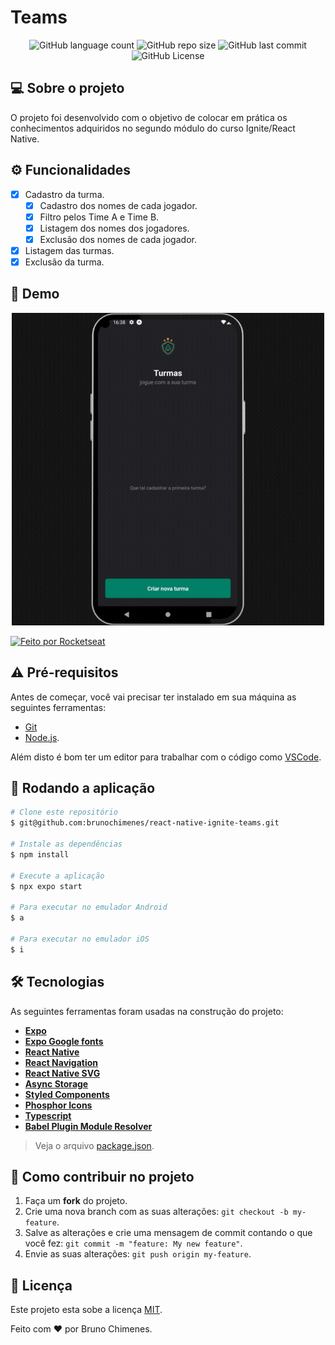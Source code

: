 # Teams

<p align="center">
  <img alt="GitHub language count" src="https://img.shields.io/github/languages/count/brunochimenes/react-native-ignite-teams?color=%252304D361" />
  <img alt="GitHub repo size" src="https://img.shields.io/github/repo-size/brunochimenes/react-native-ignite-teams?color=%252304D361" />
  <img alt="GitHub last commit" src="https://img.shields.io/github/last-commit/brunochimenes/react-native-ignite-teams?color=%252304D361" />
  <img alt="GitHub License" src="https://img.shields.io/github/license/brunochimenes/react-native-ignite-teams?color=%252304D361" />
</p>

## 💻 Sobre o projeto

O projeto foi desenvolvido com o objetivo de colocar em prática os conhecimentos adquiridos no segundo módulo do curso Ignite/React Native.

## ⚙️ Funcionalidades

- [x] Cadastro da turma.
  - [x] Cadastro dos nomes de cada jogador.
  - [x] Filtro pelos Time A e Time B.
  - [x] Listagem dos nomes dos jogadores.
  - [x] Exclusão dos nomes de cada jogador.
- [x] Listagem das turmas.
- [x] Exclusão da turma.

## 📱 Demo

<p align="center">
<img width='500' height='500' alt="Demo" src="/.github/assets/demo.gif" />  
</p>

<a href="https://www.figma.com/community/file/1151864427495057381/ignite-teams">
  <img alt="Feito por Rocketseat" src="https://img.shields.io/badge/Acessar%20Layout%20-Figma-%2304D361">
</a>

## ⚠️ Pré-requisitos

Antes de começar, você vai precisar ter instalado em sua máquina as seguintes ferramentas:

- [Git](https://git-scm.com)
- [Node.js](https://nodejs.org/en/).

Além disto é bom ter um editor para trabalhar com o código como [VSCode](https://code.visualstudio.com/).

## 🧭 Rodando a aplicação

```bash
# Clone este repositório
$ git@github.com:brunochimenes/react-native-ignite-teams.git

# Instale as dependências
$ npm install

# Execute a aplicação
$ npx expo start

# Para executar no emulador Android
$ a

# Para executar no emulador iOS
$ i
```

## 🛠 Tecnologias

As seguintes ferramentas foram usadas na construção do projeto:

- **[Expo](https://expo.io/)**
- **[Expo Google fonts](https://github.com/expo/google-fonts)**
- **[React Native](https://reactnative.dev/)**
- **[React Navigation](https://reactnavigation.org/)**
- **[React Native SVG](https://docs.expo.dev/versions/latest/sdk/svg/)**
- **[Async Storage](https://docs.expo.dev/versions/latest/sdk/async-storage/)**
- **[Styled Components](https://styled-components.com/)**
- **[Phosphor Icons](https://phosphoricons.com/)**
- **[Typescript](https://www.typescriptlang.org/)**
- **[Babel Plugin Module Resolver](https://github.com/tleunen/babel-plugin-module-resolver)**

> Veja o arquivo [package.json](https://github.com/brunochimenes/react-native-ignite-teams/blob/main/package.json).

## 💪 Como contribuir no projeto

1. Faça um **fork** do projeto.
2. Crie uma nova branch com as suas alterações: `git checkout -b my-feature`.
3. Salve as alterações e crie uma mensagem de commit contando o que você fez: `git commit -m "feature: My new feature"`.
4. Envie as suas alterações: `git push origin my-feature`.

## 📝 Licença

Este projeto esta sobe a licença [MIT](./LICENSE).

Feito com ❤️ por Bruno Chimenes.
